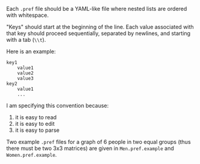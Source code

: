 Each `.pref` file should be a YAML-like file where nested lists are ordered with whitespace.

"Keys" should start at the beginning of the line. Each value associated with that key should proceed sequentially, separated by newlines, and starting with a tab (`\\t`).

Here is an example:

    key1
        value1
        value2
        value3
    key2
        value1
        ...


I am specifying this convention because:

1. it is easy to read
2. it is easy to edit
3. it is easy to parse

Two example `.pref` files for a graph of 6 people in two equal groups (thus there must be two 3x3 matrices) are given in `Men.pref.example` and `Women.pref.example`.
